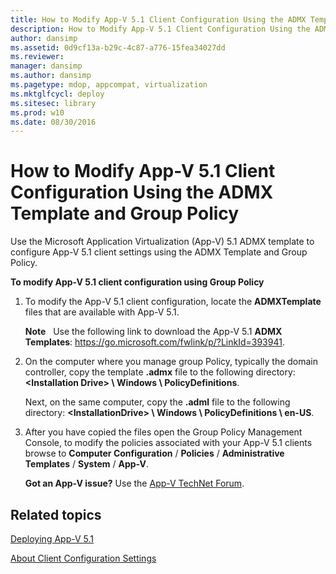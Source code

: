 ```yaml
---
title: How to Modify App-V 5.1 Client Configuration Using the ADMX Template and Group Policy
description: How to Modify App-V 5.1 Client Configuration Using the ADMX Template and Group Policy
author: dansimp
ms.assetid: 0d9cf13a-b29c-4c87-a776-15fea34027dd
ms.reviewer: 
manager: dansimp
ms.author: dansimp
ms.pagetype: mdop, appcompat, virtualization
ms.mktglfcycl: deploy
ms.sitesec: library
ms.prod: w10
ms.date: 08/30/2016
---
```



# How to Modify App-V 5.1 Client Configuration Using the ADMX Template and Group Policy


Use the Microsoft Application Virtualization (App-V) 5.1 ADMX template to configure App-V 5.1 client settings using the ADMX Template and Group Policy.

**To modify App-V 5.1 client configuration using Group Policy**

1.  To modify the App-V 5.1 client configuration, locate the **ADMXTemplate** files that are available with App-V 5.1.

    **Note**  
    Use the following link to download the App-V 5.1 **ADMX Templates**: <https://go.microsoft.com/fwlink/p/?LinkId=393941>.

     

2.  On the computer where you manage group Policy, typically the domain controller, copy the template **.admx** file to the following directory: **&lt;Installation Drive&gt; \\ Windows \\ PolicyDefinitions**.

    Next, on the same computer, copy the **.adml** file to the following directory: **&lt;InstallationDrive&gt; \\ Windows \\ PolicyDefinitions \\ en-US**.

3.  After you have copied the files open the Group Policy Management Console, to modify the policies associated with your App-V 5.1 clients browse to **Computer Configuration** / **Policies** / **Administrative Templates** / **System** / **App-V**.

    **Got an App-V issue?** Use the [App-V TechNet Forum](https://social.technet.microsoft.com/Forums/home?forum=mdopappv).

## Related topics


[Deploying App-V 5.1](deploying-app-v-51.md)

[About Client Configuration Settings](about-client-configuration-settings51.md)

 

 






